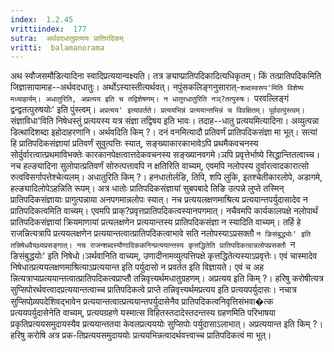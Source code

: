 ```yaml
---
index:  1.2.45
vrittiindex:  177
sutra:  अर्थवदधातुप्रत्ययः प्रातिपदिकम्
vritti:  balamanorama 
---
```


अथ स्वौजसमौडित्यादिना स्वादिप्रत्ययान्वक्ष्यति। तत्र ङ्याप्प्रातिपदिकादित्यधिकृतम्। किं तत्प्रातिपदिकमिति जिज्ञासायामाह--अर्थवदधातुः। अर्थोऽस्यास्तीत्यर्थवत्। नपुंसकलिङ्गनुसारात्-`शब्दस्वरूप'मिति विशेष्य मध्याहार्यम्। अधातुरिति, अप्रत्यय इति च तद्विशेषणम्। न धातुरधातुरिति नञ्?तत्पुरुषः। `परवल्लिङ्गं द्वन्द्वतत्पुरुषयोः' इति पुंस्त्वम्। `अप्रत्यय' इत्यावर्तते। प्रत्ययभिन्नं प्रत्ययान्तभिन्नं च विवक्षितम्। पूर्ववत्पुंस्त्वम्। `संज्ञाविधा'विति निषेधस्तुं प्रत्ययस्य यत्र संज्ञा तद्विषय इति भावः। तदाह--धातु प्रत्ययमित्यादिना। अव्युत्पन्ना डित्थादिशब्दा इहोदाहरणानि। अर्थवदिति किम् ?। दनं वनमित्यादौ प्रतिवर्णं प्रातिपदिकसंज्ञा मा भूत्। सत्यां हि प्रातिपदिकसंज्ञायां प्रतिवर्णं सुवुत्पत्तिः स्यात्, सङ्ख्याकारकाभावेऽपि प्रथमैकवचनस्य सोर्दुर्वारत्वात्प्रथमाविभक्तेः कारकानपेक्षत्वात्तदेकवचनस्य सङ्ख्यानवगमे।ञपि प्रवृत्तेर्भाष्ये सिद्धान्तितत्वाच्च। नच हल्ङ्यादिना सुलोपात्प्रतिवर्णं सोरुत्पत्तावपि न क्षतिरिति वाच्यम्, एवमपि नलोपस्य दुर्वारत्वादकारात्सो रुत्वविसर्गापत्तेश्चेत्यलम्। अधातुरिति किम् ?। हनधातोर्लङि, तिपि, शपि लुकि, इतश्चेतीकारलोपे, अडागमे, हल्ङ्यादिलोपेऽहन्निति रूपम्। अत्र धातोः प्रातिपदिकसंज्ञायां सुबपबादे तिङि उत्पन्ने लुप्ते तस्मिन् प्रातिपदिकसंज्ञायाः प्रागुत्पन्नाया अनपगमान्नलोपः स्यात्। नच प्रत्ययलक्षणमाश्रित्य प्रत्ययान्तपर्युदासादेव न प्रातिपदिकत्वमिति वाच्यम्। एवमपि प्राक्?प्रवृत्तप्रातिपदिकत्वस्यानपगमात्। नचैवमपि कार्यकालपक्षे नलोपार्थं प्रातिपदिकसंज्ञायां क्रियमाणायां प्रत्यलक्षणेन प्रत्ययान्तस्य प्रातिपदिकसंज्ञा न स्यादिति वाच्यम्। तर्हि हे राजन्नित्यत्रापि प्रत्ययलक्षणेन प्रत्ययान्तत्वात्प्रातिपदिकत्वाभावे सति नलोपस्याऽप्रसक्तौ `न ङिसंबुद्ध्योः' इति तन्निषेधवैयथ्र्यप्रसङ्गात्। नच राजन्शब्दस्यौणादिककनिन्प्रत्ययान्तस्य कृत्तद्धितेति प्रातिपदिकत्वान्नलोपप्रसक्तौ `न ङिसंबुद्धयोः' इति निषेधो।ञर्थवानिति वाच्यम्, उणादीनामव्युत्पत्तिपक्षे कृत्तद्धितेत्यस्याऽप्रवृत्तेः। एवं चास्मादेव निषेधात्प्रत्ययलक्षणमाश्रित्याऽप्रत्ययान्त इति पर्युदासो न प्रवर्तत इति विज्ञायते। एवं च अह न्नित्यत्राप्यप्रत्ययान्तत्वात्प्रातिपदिकत्वप्राप्तौ तन्निवृत्त्यर्थमधातुग्रहणम्। अप्रत्यय इति किम् ?। हरिषु करोषीत्यत्र सुप्सिपोरर्थवत्त्वादप्रत्ययान्तत्वाच्च प्रातिपदिकत्वे प्राप्ते तन्निवृत्त्यर्थमप्रत्यय इति प्रत्ययपर्युदासः। नचात्र सुप्सिपोव्र्यपदेशिवद्भावेन प्रत्ययान्तत्वात्प्रत्ययान्तपर्युदासेनैव प्रातिपदिकत्वनिवृत्तिसंभवा�त्क प्रत्ययपर्युदासेनेति वाच्यम्, प्रत्ययग्रहणे यस्मात्स विहितस्तदादेस्तदन्तस्य ग्रहणमिति परिभाषया प्रकृतिप्रत्ययसमुदायस्यैव प्रत्ययान्ततया केवलप्रत्यययोः सुप्सिपोः पर्युदासाऽलाभात्। अप्रत्ययान्त इति किम् ?।हरिषु करोषि अत्र प्रक-तिप्रत्ययसमुदाययोः प्रत्ययभिन्नत्वादर्थवत्त्वाच्च प्रातिपदिकत्वं मा भूत्। 

